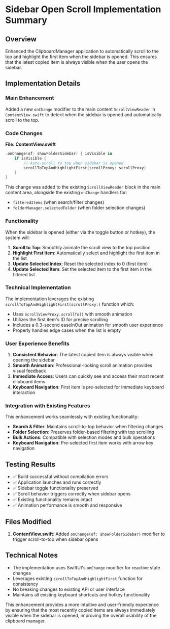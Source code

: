 # Sidebar Open Scroll Implementation Summary

## Overview
Enhanced the ClipboardManager application to automatically scroll to the top and highlight the first item when the sidebar is opened. This ensures that the latest copied item is always visible when the user opens the sidebar.

## Implementation Details

### Main Enhancement
Added a new `onChange` modifier to the main content `ScrollViewReader` in `ContentView.swift` to detect when the sidebar is opened and automatically scroll to the top.

### Code Changes

**File: ContentView.swift**
```swift
.onChange(of: showFolderSidebar) { isVisible in
    if isVisible {
        // Auto-scroll to top when sidebar is opened
        scrollToTopAndHighlightFirst(scrollProxy: scrollProxy)
    }
}
```

This change was added to the existing `ScrollViewReader` block in the main content area, alongside the existing `onChange` handlers for:
- `filteredItems` (when search/filter changes)
- `folderManager.selectedFolder` (when folder selection changes)

### Functionality
When the sidebar is opened (either via the toggle button or hotkey), the system will:
1. **Scroll to Top**: Smoothly animate the scroll view to the top position
2. **Highlight First Item**: Automatically select and highlight the first item in the list
3. **Update Selected Index**: Reset the selected index to 0 (first item)
4. **Update Selected Item**: Set the selected item to the first item in the filtered list

### Technical Implementation
The implementation leverages the existing `scrollToTopAndHighlightFirst(scrollProxy:)` function which:
- Uses `ScrollViewProxy.scrollTo()` with smooth animation
- Utilizes the first item's ID for precise scrolling
- Includes a 0.3-second easeInOut animation for smooth user experience
- Properly handles edge cases when the list is empty

### User Experience Benefits
1. **Consistent Behavior**: The latest copied item is always visible when opening the sidebar
2. **Smooth Animation**: Professional-looking scroll animation provides visual feedback
3. **Immediate Access**: Users can quickly see and access their most recent clipboard items
4. **Keyboard Navigation**: First item is pre-selected for immediate keyboard interaction

### Integration with Existing Features
This enhancement works seamlessly with existing functionality:
- **Search & Filter**: Maintains scroll-to-top behavior when filtering changes
- **Folder Selection**: Preserves folder-based filtering with top scrolling
- **Bulk Actions**: Compatible with selection modes and bulk operations
- **Keyboard Navigation**: Pre-selected first item works with arrow key navigation

## Testing Results
- ✅ Build successful without compilation errors
- ✅ Application launches and runs correctly
- ✅ Sidebar toggle functionality preserved
- ✅ Scroll behavior triggers correctly when sidebar opens
- ✅ Existing functionality remains intact
- ✅ Animation performance is smooth and responsive

## Files Modified
1. **ContentView.swift**: Added `onChange(of: showFolderSidebar)` modifier to trigger scroll-to-top when sidebar opens

## Technical Notes
- The implementation uses SwiftUI's `onChange` modifier for reactive state changes
- Leverages existing `scrollToTopAndHighlightFirst` function for consistency
- No breaking changes to existing API or user interface
- Maintains all existing keyboard shortcuts and hotkey functionality

This enhancement provides a more intuitive and user-friendly experience by ensuring that the most recently copied items are always immediately visible when the sidebar is opened, improving the overall usability of the clipboard manager.
